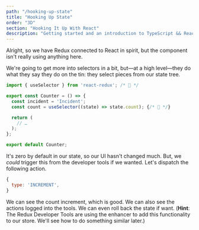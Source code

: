 ```yaml
---
path: "/hooking-up-state"
title: "Hooking Up State"
order: "3D"
section: "Hooking It Up With React"
description: "Getting started and an introduction to TypeScript && React Workshop"
---
```


Alright, so we have Redux connected to React in spirit, but the component isn't really using anything here.

We're going to get more into selectors in a bit, but—at a high level—they do what they say they do on the tin: they select pieces from our state tree.

```js
import { useSelector } from 'react-redux'; /* 🌝 */

export const Counter = () => {
  const incident = 'Incident';
  const count = useSelector((state) => state.count); {/* 🌝 */}

  return (
    // …
  );
};

export default Counter;

```

It's zero by default in our state, so our UI hasn't changed much. But, we _could_ trigger this from the developer tools if we wanted. Let's dispatch the following action.

```js
{
  type: 'INCREMENT',
}
```

We can see the count increment, which is good. We can also see the actions logged into the tools. We can even roll back the state if want. (**Hint**: The Redux Developer Tools are using the enhancer to add this functionality to our store. We'll see how to do something similar later.)
